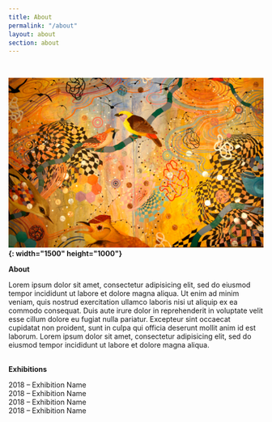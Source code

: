 ```yaml
---
title: About
permalink: "/about"
layout: about
section: about
---
```


&nbsp;

**![](/assets/img/uploads/laying-the-foundations.jpg){: width="1500" height="1000"}**

**About**

Lorem ipsum dolor sit amet, consectetur adipisicing elit, sed do eiusmod tempor incididunt ut labore et dolore magna aliqua. Ut enim ad minim veniam, quis nostrud exercitation ullamco laboris nisi ut aliquip ex ea commodo consequat. Duis aute irure dolor in reprehenderit in voluptate velit esse cillum dolore eu fugiat nulla pariatur. Excepteur sint occaecat cupidatat non proident, sunt in culpa qui officia deserunt mollit anim id est laborum. Lorem ipsum dolor sit amet, consectetur adipisicing elit, sed do eiusmod tempor incididunt ut labore et dolore magna aliqua.<br>&nbsp;

**Exhibitions**

2018 – Exhibition Name<br>2018 – Exhibition Name<br>2018 – Exhibition Name<br>2018 – Exhibition Name<br>&nbsp;